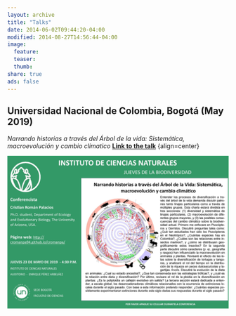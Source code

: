 ```yaml
---
layout: archive
title: "Talks"
date: 2014-06-02T09:44:20-04:00
modified: 2014-08-27T14:56:44-04:00
image:
  feature:
  teaser:
  thumb:
share: true
ads: false
---
```


## Universidad Nacional de Colombia, Bogotá (May 2019)

*Narrando historias a través del Árbol de la vida: Sistemática, macroevolución y cambio climatico*
  [**Link to the talk**](https://www.youtube.com/watch?v=lwHcw65gxI0) {align=center}

![Flyer_ICN](ICN_Talk_2019.jpg)
